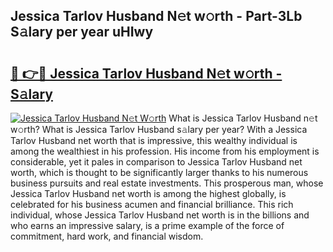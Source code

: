 ## Jessica Tarlov Husband N𝚎t w𝚘rth - Part-3Lb S𝚊lary per year uHIwy

# <h2><a href="http://gc48on.nevu.top/?p=Jessica+Tarlov+Husband">🔗 👉🔴 Jessica Tarlov Husband N𝚎t w𝚘rth - S𝚊lary</a></h2>

[![Jessica Tarlov Husband N𝚎t W𝚘rth](https://i.imgur.com/Oavwk0R.jpeg)](http://gc48on.nevu.top/?p=Jessica+Tarlov+Husband)
What is Jessica Tarlov Husband n𝚎t w𝚘rth? What is Jessica Tarlov Husband s𝚊lary per year?
With a Jessica Tarlov Husband net worth that is impressive, this wealthy individual is among the wealthiest in his profession. His income from his employment is considerable, yet it pales in comparison to Jessica Tarlov Husband net worth, which is thought to be significantly larger thanks to his numerous business pursuits and real estate investments. This prosperous man, whose Jessica Tarlov Husband net worth is among the highest globally, is celebrated for his business acumen and financial brilliance. This rich individual, whose Jessica Tarlov Husband net worth is in the billions and who earns an impressive salary, is a prime example of the force of commitment, hard work, and financial wisdom.
